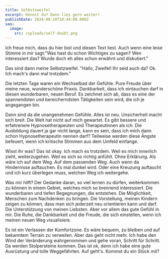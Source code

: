 ```yaml
---
title: Selbstzweifel
excerpt: Kennst du? Dann lies gern weiter!
publishDate: 2024-08-18T10:44:00.000Z
seo:
  image:
    src: /uploads/self-doubt.png
---
```

Ich freue mich, dass du hier bist und diesen Text liest. Auch wenn eine leise Stimme in mir sagt:"Was hast du schon Wichtiges zu sagen? Wen interessiert das? Wurde doch eh alles schon erwähnt und diskutiert." 

Das sind dann meine Selbstzweifel. "Hallo, Zweifel! Ihr seid auch da? Ok. Ich mach's dann mal trotzdem."

Die letzten Tage waren ein Wechselbad der Gefühle. Pure Freude über meine neue, wunderschöne Praxis. Dankbarkeit, dass ich eintauchen darf in diesen wunderbaren, neuen Beruf. Es zeichnet sich ab, dass es eine der spannendsten und bereicherndsten Tätigkeiten sein wird, die ich je angegangen bin. 

Dann sind da die unangenehmen Gefühle. Alles ist neu. Unsicherheit macht sich breit. Die Welt hat nicht auf mich gewartet. Es gibt bessere und erfahrenere Hypnosetherapeuten und Therapeutinnen als ich. Die Ausbildung dauert ja gar nicht lange, kann es sein, dass ich mich dann schon Hypnosetherapeutin nennen darf? Teilweise werden diese Ängste befeuert, wenn ich kritische Stimmen aus dem Umfeld einfange.

Wisst ihr was? Das ist okay. Ich mach es trotzdem. Weil es mich innerlich zieht, weiterzugehen. Weil es sich so richtig anfühlt. Ohne Erklärung. Als wäre ich auf dem Weg. Auf dem passenden Weg. Auch wenn da Hindernisse auftauchen. Es mal dunkel wird. Oder eine Kreuzung auftaucht und ich kurz überlegen muss, welchen Weg ich weitergehe.

Was mir hilft? Der Gedanke daran, so viel lernen zu dürfen, weiterkommen zu können in einem Gebiet, welches mich so brennend interessiert. Die wunderbaren und tiefen Begegnungen, die entstehen. Die Möglichkeit, Menschen zum Nachdenken zu bringen. Die Vorstellung, meinen Kindern zeigen zu können, dass man sich jederzeit neu orientieren kann und darf. Die Unterstützung von meinen Liebsten. Aber vor allem das gute Gefühl in mir. Die Ruhe, die Dankbarkeit und die Freude, die sich einstellen, wenn ich  meinen neuen Weg visualisiere.

Es ist ein Verlassen der Komfortzone. Es wäre bequem, zu bleiben und auf bekanntem Terrain zu verweilen. Aber das geht nicht mehr. Ich habe den Wind der Veränderung wahrgenommen und gehe voran, Schritt für Schritt. Da werden Stolpersteine kommen. Das ist ok, denn ich habe eine gute Ausrüstung und tolle Weggefährten. Auf geht's. Kommst du ein Stück mit?
